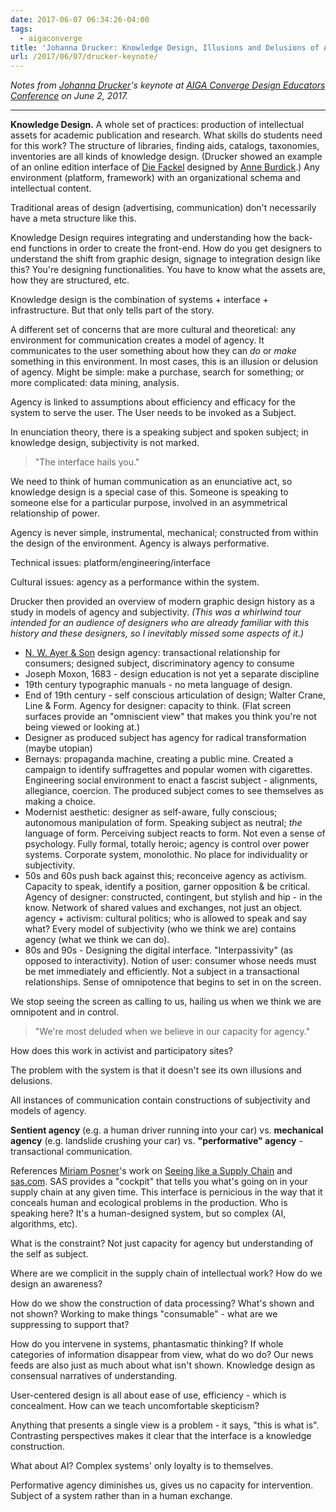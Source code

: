 ```yaml
---
date: 2017-06-07 06:34:26-04:00
tags:
  - aigaconverge
title: 'Johanna Drucker: Knowledge Design, Illusions and Delusions of Agency'
url: /2017/06/07/drucker-keynote/
---
```



*Notes from [Johanna Drucker](http://www.johannadrucker.net/)'s keynote at [AIGA Converge Design Educators Conference](http://converge.aiga.org/) on June 2, 2017.*

* * *

**Knowledge Design.** A whole set of practices: production of intellectual assets
for academic publication and research.  What skills do students need
for this work?  The structure of libraries, finding aids, catalogs, taxonomies, inventories
are all kinds of knowledge design.  (Drucker showed an example of an
online edition interface of [Die Fackel](http://archive.org/details/diefackel64krauuoft)
designed by [Anne Burdick](http://anneburdick.com/).)
Any environment (platform, framework) with an organizational schema and intellectual content.

Traditional areas of design (advertising, communication) don't necessarily
have a meta structure like this.

Knowledge Design requires integrating and understanding how the back-end functions in order
to create the front-end.  How do you get designers to understand the shift
from graphic design, signage to integration design like this?
You're designing functionalities.  You have to know what the assets are,
how they are structured, etc.

Knowledge design is the combination of systems + interface + infrastructure.
But that only tells part of the story.

A different set of concerns that are more cultural and theoretical:
any environment for communication creates a model of agency.  It communicates
to the user something about how they can *do* or *make* something in this environment.
In most cases, this is an illusion or delusion of agency.  Might be simple:
make a purchase, search for something; or more complicated: data mining,
analysis.

Agency is linked to assumptions about efficiency and efficacy for the system
to serve the user.  The User needs to be invoked as a Subject.

In enunciation theory, there is a speaking subject and spoken subject;
in knowledge design, subjectivity is not marked.

> "The interface hails you."

We need to think of human communication as an enunciative act, so knowledge design
is a special case of this.  Someone is speaking to someone else for a particular
purpose, involved in an asymmetrical relationship of power.

Agency is never simple, instrumental, mechanical; constructed from within the
design of the environment.  Agency is always performative.

Technical issues: platform/engineering/interface

Cultural issues: agency as a performance within the system.

Drucker then provided an overview of modern graphic design history as a
study in models of agency and subjectivity.  *(This was a whirlwind tour
intended for an audience of designers who are already familiar with this history
and these designers, so I inevitably missed some aspects of it.)*

* [N. W. Ayer & Son](https://en.wikipedia.org/wiki/N._W._Ayer_%26_Son)
  design agency: transactional relationship for consumers;
  designed subject, discriminatory agency to consume
* Joseph Moxon, 1683 - design education is not yet a separate discipline
* 19th century typographic manuals - no meta language of design.
* End of 19th century - self conscious articulation of design; Walter Crane,
  Line & Form.  Agency for designer: capacity to think.
  (Flat screen surfaces provide an "omniscient view" that makes you think you're not being
   viewed or looking at.)
* Designer as produced subject has agency for radical transformation (maybe utopian)
* Bernays: propaganda machine, creating a public mine.  Created a campaign to identify
  suffragettes and popular women with cigarettes.  Engineering social environment
  to enact a fascist subject - alignments, allegiance, coercion.  The produced subject
  comes to see themselves as making a choice.
* Modernist aesthetic: designer as self-aware, fully conscious; autonomous
  manipulation of form.  Speaking subject as neutral; _the_ language of form.
  Perceiving subject reacts to form.  Not even a sense of psychology.  Fully
  formal, totally heroic; agency is control over power systems.  Corporate system,
  monolothic.  No place for individuality or subjectivity.
* 50s and 60s push back against this; reconceive agency as activism.  Capacity
  to speak, identify a position, garner opposition & be critical.
  Agency of designer: constructed, contingent, but stylish and hip - in the know.
  Network of shared values and exchanges, not just an object.
  agency + activism: cultural politics; who is allowed to speak and say what?
  Every model of subjectivity (who we think we are) contains agency (what we think we can do).
* 80s and 90s - Designing the digital interface.  "Interpassivity" (as opposed to
  interactivity).  Notion of user: consumer whose needs must be met immediately
  and efficiently.  Not a subject in a transactional relationships.
  Sense of omnipotence that begins to set in on the screen.


We stop seeing the screen as calling to us, hailing us when we think we are
omnipotent and in control.

> "We're most deluded when we believe in our capacity for agency."

How does this work in activist and participatory sites?

The problem with the system is that it doesn't see its own illusions and
delusions.

All instances of communication contain constructions of subjectivity and models
of agency.

**Sentient agency** (e.g. a human driver running into your car) vs. **mechanical agency** (e.g. landslide crushing your car) vs. **"performative" agency** - transactional communication.

References [Miriam Posner](http://miriamposner.com)'s work on [Seeing like a Supply Chain](http://www.cdh.ucla.edu/event/miriam-poser-seeing-like-a-supply-chain-data-movement-and-capital-in-the-logistical-regime/)
and [sas.com](https://www.sas.com/).  SAS provides a "cockpit" that tells you what's going on in your supply chain
at any given time.  This interface is pernicious in the way that it conceals human and ecological
problems in the production.  Who is speaking here?  It's a human-designed system, but so
complex (AI, algorithms, etc).

What is the constraint? Not just capacity for agency but understanding of the
self as subject.

Where are we complicit in the supply chain of intellectual work? How do we
design an awareness?

How do we show the construction of data processing? What's shown and not shown?
Working to make things "consumable" - what are we suppressing to support that?

How do you intervene in systems, phantasmatic thinking?  If whole categories of
information disappear from view, what do wo do?  Our news feeds are also just
as much about what isn't shown.  Knowledge design as consensual narratives of understanding.

User-centered design is all about ease of use, efficiency - which is concealment.
How can we teach uncomfortable skepticism?

Anything that presents a single view is a problem - it says, "this is what is".
Contrasting perspectives makes it clear that the interface is a knowledge
construction.

What about AI? Complex systems' only loyalty is to themselves.

Performative agency diminishes us, gives us no capacity for intervention.
Subject of a system rather than in a human exchange.
